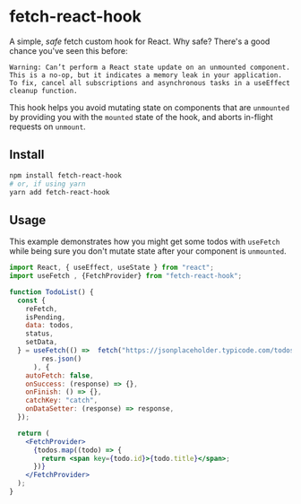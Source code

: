 # fetch-react-hook

A simple, _safe_ fetch custom hook for React. Why safe? There's a good chance you've seen this before:

```
Warning: Can’t perform a React state update on an unmounted component. This is a no-op, but it indicates a memory leak in your application. To fix, cancel all subscriptions and asynchronous tasks in a useEffect cleanup function.
```

This hook helps you avoid mutating state on components that are `unmounted` by providing you with the `mounted` state of the hook, and aborts in-flight requests on `unmount`.

## Install

```bash
npm install fetch-react-hook
# or, if using yarn
yarn add fetch-react-hook
```

## Usage

This example demonstrates how you might get some todos with `useFetch` while being sure you don't mutate state after your component is `unmounted`.

```jsx
import React, { useEffect, useState } from "react";
import useFetch , {FetchProvider} from "fetch-react-hook";

function TodoList() {
  const {
    reFetch,
    isPending,
    data: todos,
    status,
    setData,
  } = useFetch(() =>  fetch("https://jsonplaceholder.typicode.com/todos/").then((res) =>
        res.json()
      ), {
    autoFetch: false,
    onSuccess: (response) => {},
    onFinish: () => {},
    catchKey: "catch",
    onDataSetter: (response) => response,
  });

  return (
    <FetchProvider>
      {todos.map((todo) => {
        return <span key={todo.id}>{todo.title}</span>;
      })}
    </FetchProvider>
  );
}
```

